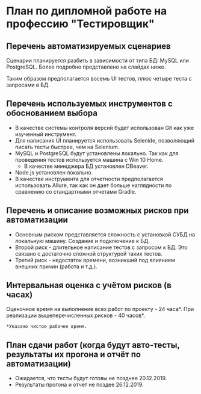 # План по дипломной работе на профессию "Тестировщик"

## Перечень автоматизируемых сценариев

Сценарии планируется разбить в зависимости от типа БД: MySQL или PostgreSQL. Более подробно представлено на слайдах ниже.

Таким образом предполагается восемь UI тестов, плюс четыре теста с запросами в БД.

## Перечень используемых инструментов с обоснованием выбора
* В качестве системы контроля версий будет использован Git как уже изученный инструмент.
* Для написания UI планируется использовать Selenide, позволяющий писать тесты быстрее, чем на Selenium.
* MySQL и PostgreSQL будут установлены локально. Так как для проведения тестов используется машина с Win 10 Home.
    * В качестве менеджера БД установлен DBeaver.
* Node.js установлен локально.
* В качестве инструмента для отчетности предполагается использовать Allurе, так как он дает больше наглядности по сравнению со стандартными отчетами Gradle.

## Перечень и описание возможных рисков при автоматизации
* Основным риском представляется сложность с установкой СУБД на локальную машину. Создание и подключение к БД.
* Второй риск - длительное написание тестов с запросом к БД. Это связано с достаточно сложной структурой таких тестов.
* Третий риск - недостаток времени, возникший под влиянием внешних причин (работа и т.д.).

## Интервальная оценка с учётом рисков (в часах)
Оценочное время на выполнение всех работ по проекту - 24 часа*. При реализации вышеперечисленных рисков - 40 часов*.

`*Указано чистое рабочее время.`

## План сдачи работ (когда будут авто-тесты, результаты их прогона и отчёт по автоматизации)
* Ожидается, что тесты будут готовы не позднее 20.12.2019.
* Результаты прогона и отчет не поздее 26.12.2019.